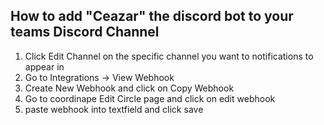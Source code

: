 ## How to add "Ceazar" the discord bot to your teams Discord Channel

1. Click Edit Channel on the specific channel you want to notifications to appear in 
2. Go to Integrations -> View Webhook
3. Create New Webhook and click on Copy Webhook
4. Go to coordinape Edit Circle page and click on edit webhook
5. paste webhook into textfield and click save
